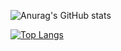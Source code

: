 ![Anurag's GitHub stats](https://github-readme-stats.vercel.app/api?username=seazabuky&show_icons=true&theme=material-palenight)

[![Top Langs](https://github-readme-stats.vercel.app/api/top-langs/?username=seazabuky&langs_count=8&show_icons=true&theme=material-palenight)](https://github.com/anuraghazra/github-readme-stats)
